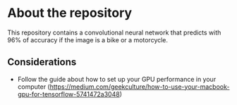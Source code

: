# About the repository

This repository contains a convolutional neural network that predicts with 96% of accuracy if the image is a bike or a motorcycle.


## Considerations
- Follow the guide about how to set up your GPU performance in your computer (https://medium.com/geekculture/how-to-use-your-macbook-gpu-for-tensorflow-5741472a3048)
